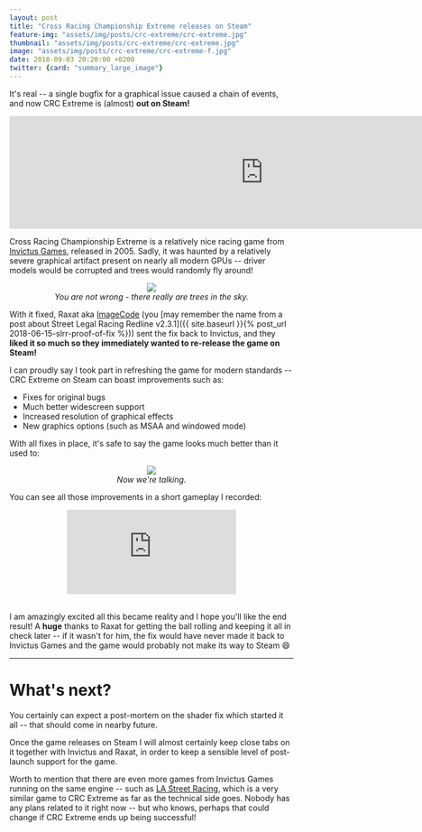 ```yaml
---
layout: post
title: "Cross Racing Championship Extreme releases on Steam"
feature-img: "assets/img/posts/crc-extreme/crc-extreme.jpg"
thumbnail: "assets/img/posts/crc-extreme/crc-extreme.jpg"
image: "assets/img/posts/crc-extreme/crc-extreme-f.jpg"
date: 2018-09-03 20:20:00 +0200
twitter: {card: "summary_large_image"}
---
```


It's real -- a single bugfix for a graphical issue caused a chain of events, and now CRC Extreme is (almost) **out on Steam!**

<div align="center">
<iframe src="https://store.steampowered.com/widget/925550/" frameborder="0" width="900" height="200"></iframe>
</div>

Cross Racing Championship Extreme is a relatively nice racing game from [Invictus Games](http://invictus.com/), released in 2005.
Sadly, it was haunted by a relatively severe graphical artifact present on nearly all modern GPUs -- driver models would be corrupted
and trees would randomly fly around!

<p align="center">
<img src="{{ site.baseurl }}/assets/img/posts/crc-extreme/crcbug.jpg"><br>
<em>You are not wrong - there really are trees in the sky.</em>
</p>

With it fixed, Raxat aka [ImageCode](http://image-code.com/) (you [may remember the name from a post about Street Legal Racing Redline v2.3.1]({{ site.baseurl }}{% post_url 2018-06-15-slrr-proof-of-fix %}))
sent the fix back to Invictus, and they **liked it so much so they immediately wanted to re-release the game on Steam!**

I can proudly say I took part in refreshing the game for modern standards -- CRC Extreme on Steam can boast improvements such as:

* Fixes for original bugs
* Much better widescreen support
* Increased resolution of graphical effects
* New graphics options (such as MSAA and windowed mode)

With all fixes in place, it's safe to say the game looks much better than it used to:

<p align="center">
<img src="https://pbs.twimg.com/media/DilgbKfX0AASJb2.jpg"><br>
<em>Now we're talking.</em>
</p>

You can see all those improvements in a short gameplay I recorded:

<div align="center" class="video-container">
<iframe src="https://www.youtube.com/embed/XgSFekASeQc" frameborder="0" allowfullscreen></iframe>
</div>

<br>

I am amazingly excited all this became reality and I hope you'll like the end result! A **huge** thanks to Raxat for getting the ball rolling and keeping it all in check later -- 
if it wasn't for him, the fix would have never made it back to Invictus Games and the game would probably not make its way to Steam 😄

<hr>

# What's next?

You certainly can expect a post-mortem on the shader fix which started it all -- that should come in nearby future.

Once the game releases on Steam I will almost certainly keep close tabs on it together with Invictus and Raxat,
in order to keep a sensible level of post-launch support for the game.

Worth to mention that there are even more games from Invictus Games running on the same engine -- such as [LA Street Racing](https://en.wikipedia.org/wiki/L.A._Street_Racing),
which is a very similar game to CRC Extreme as far as the technical side goes.
Nobody has any plans related to it right now -- but who knows, perhaps that could change if CRC Extreme ends up being successful!